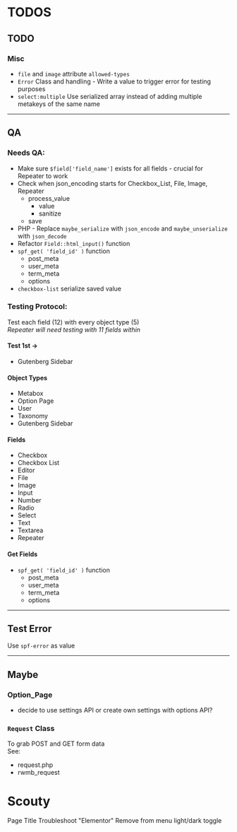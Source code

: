 # TODOS

## TODO

### Misc
- `file` and `image` attribute `allowed-types`
- `Error` Class and handling - Write a value to trigger error for testing purposes
- `select:multiple` Use serialized array instead of adding multiple metakeys of the same name

------------------------------------------

## QA
### Needs QA:
- Make sure `$field['field_name']` exists for all fields - crucial for Repeater to work
- Check when json_encoding starts for Checkbox_List, File, Image, Repeater
    - process_value
        - value
        - sanitize
    - save
- PHP - Replace `maybe_serialize` with `json_encode` and `maybe_unserialize` with `json_decode`
- Refactor `Field::html_input()` function  
- `spf_get( 'field_id' )` function  
    - post_meta
    - user_meta
    - term_meta
    - options
- `checkbox-list` serialize saved value  

### Testing Protocol:
Test each field (12) with every object type (5)  
*Repeater will need testing with 11 fields within*

#### Test 1st ->
- Gutenberg Sidebar


#### Object Types
- Metabox
- Option Page
- User
- Taxonomy
- Gutenberg Sidebar

#### Fields
- Checkbox
- Checkbox List
- Editor
- File
- Image
- Input
- Number
- Radio
- Select
- Text
- Textarea
- Repeater

#### Get Fields
- `spf_get( 'field_id' )` function  
    - post_meta
    - user_meta
    - term_meta
    - options

------------------------------------------

## Test Error
Use `spf-error` as value

------------------------------------------

## Maybe

### Option_Page
- decide to use settings API or create own settings with options API?

### `Request` Class 
To grab POST and GET form data  
See:  
- request.php
- rwmb_request


# Scouty
Page Title
Troubleshoot "Elementor"
Remove from menu light/dark toggle
